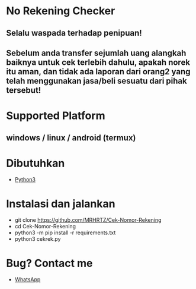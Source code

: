 # No Rekening Checker

## Selalu waspada terhadap penipuan!
## Sebelum anda transfer sejumlah uang alangkah baiknya untuk cek terlebih dahulu, apakah norek itu aman, dan tidak ada laporan dari orang2 yang telah menggunakan jasa/beli sesuatu dari pihak tersebut!
#
# Supported Platform 
## windows / linux / android (termux)
#
# Dibutuhkan
- <a href="https://www.python.org/downloads/">Python3<a> 
#
# Instalasi dan jalankan
- git clone https://github.com/MRHRTZ/Cek-Nomor-Rekening
- cd Cek-Nomor-Rekening
- python3 -m pip install -r requirements.txt
- python3 cekrek.py
#
# Bug? Contact me
- <a href="https://wa.me/6285559038021">WhatsApp</a> 